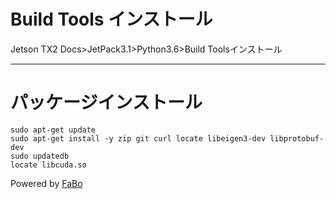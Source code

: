 # Build Tools インストール
Jetson TX2 Docs>JetPack3.1>Python3.6>Build Toolsインストール
<hr>

# パッケージインストール
```
sudo apt-get update
sudo apt-get install -y zip git curl locate libeigen3-dev libprotobuf-dev
sudo updatedb
locate libcuda.so
```



Powered by [FaBo](http://www.fabo.io)